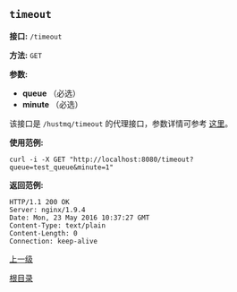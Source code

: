 `timeout`
----------

**接口:** `/timeout`

**方法:** `GET`

**参数:** 

*  **queue** （必选）  
*  **minute** （必选）  
  
该接口是 `/hustmq/timeout` 的代理接口，参数详情可参考 [这里](../hustmq/timeout.md)。

**使用范例:**

    curl -i -X GET "http://localhost:8080/timeout?queue=test_queue&minute=1"

**返回范例:**

    HTTP/1.1 200 OK
    Server: nginx/1.9.4
    Date: Mon, 23 May 2016 10:37:27 GMT
    Content-Type: text/plain
    Content-Length: 0
    Connection: keep-alive

[上一级](../ha.md)

[根目录](../../index.md)